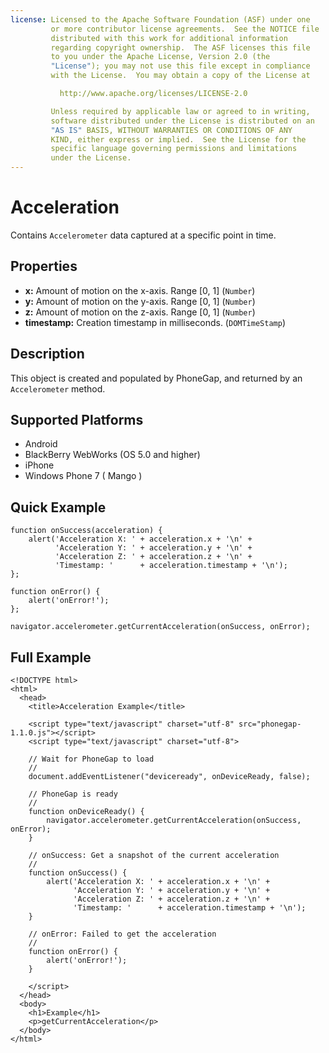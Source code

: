 ```yaml
---
license: Licensed to the Apache Software Foundation (ASF) under one
         or more contributor license agreements.  See the NOTICE file
         distributed with this work for additional information
         regarding copyright ownership.  The ASF licenses this file
         to you under the Apache License, Version 2.0 (the
         "License"); you may not use this file except in compliance
         with the License.  You may obtain a copy of the License at

           http://www.apache.org/licenses/LICENSE-2.0

         Unless required by applicable law or agreed to in writing,
         software distributed under the License is distributed on an
         "AS IS" BASIS, WITHOUT WARRANTIES OR CONDITIONS OF ANY
         KIND, either express or implied.  See the License for the
         specific language governing permissions and limitations
         under the License.
---
```


Acceleration
============

Contains `Accelerometer` data captured at a specific point in time.

Properties
----------

- __x:__ Amount of motion on the x-axis. Range [0, 1] (`Number`)
- __y:__ Amount of motion on the y-axis. Range [0, 1] (`Number`)
- __z:__ Amount of motion on the z-axis. Range [0, 1] (`Number`)
- __timestamp:__ Creation timestamp in milliseconds. (`DOMTimeStamp`)

Description
-----------

This object is created and populated by PhoneGap, and returned by an `Accelerometer` method.

Supported Platforms
-------------------

- Android
- BlackBerry WebWorks (OS 5.0 and higher)
- iPhone
- Windows Phone 7 ( Mango )

Quick Example
-------------

    function onSuccess(acceleration) {
        alert('Acceleration X: ' + acceleration.x + '\n' +
              'Acceleration Y: ' + acceleration.y + '\n' +
              'Acceleration Z: ' + acceleration.z + '\n' +
              'Timestamp: '      + acceleration.timestamp + '\n');
    };

    function onError() {
        alert('onError!');
    };

    navigator.accelerometer.getCurrentAcceleration(onSuccess, onError);

Full Example
------------

    <!DOCTYPE html>
    <html>
      <head>
        <title>Acceleration Example</title>

        <script type="text/javascript" charset="utf-8" src="phonegap-1.1.0.js"></script>
        <script type="text/javascript" charset="utf-8">

        // Wait for PhoneGap to load
        //
        document.addEventListener("deviceready", onDeviceReady, false);

        // PhoneGap is ready
        //
        function onDeviceReady() {
            navigator.accelerometer.getCurrentAcceleration(onSuccess, onError);
        }

        // onSuccess: Get a snapshot of the current acceleration
        //
        function onSuccess() {
            alert('Acceleration X: ' + acceleration.x + '\n' +
                  'Acceleration Y: ' + acceleration.y + '\n' +
                  'Acceleration Z: ' + acceleration.z + '\n' +
                  'Timestamp: '      + acceleration.timestamp + '\n');
        }

        // onError: Failed to get the acceleration
        //
        function onError() {
            alert('onError!');
        }

        </script>
      </head>
      <body>
        <h1>Example</h1>
        <p>getCurrentAcceleration</p>
      </body>
    </html>